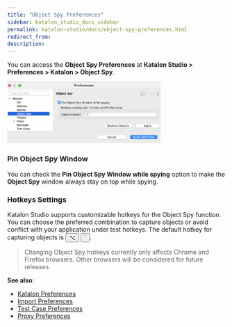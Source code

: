 ```yaml
---
title: "Object Spy Preferences" 
sidebar: katalon_studio_docs_sidebar
permalink: katalon-studio/docs/object-spy-preferences.html 
redirect_from:
description: 
---
```


You can access the **Object Spy Preferences** at **Katalon Studio > Preferences > Katalon > Object Spy**.

   <img src="https://github.com/katalon-studio/docs-images/raw/master/katalon-studio/docs/object-spy-preferences/object-spy.png" width="70%" alt="Object spy preferences">

### Pin Object Spy Window

You can check the **Pin Object Spy Window while spying** option to make the **Object Spy** window always stay on top while spying.

### Hotkeys Settings

Katalon Studio supports customizable hotkeys for the Object Spy function. You can choose the preferred combination to capture objects or avoid conflict with your application under test hotkeys. The default hotkey for capturing objects is <button>⌥</button> <button>`</button>.

> Changing Object Spy hotkeys currently only affects Chrome and Firefox browsers. Other browsers will be considered for future releases.

**See also**:

- [Katalon Preferences](https://docs.katalon.com/katalon-studio/docs/katalon-studio-preferences.html)
- [Import Preferences](https://docs.katalon.com/katalon-studio/docs/import-preferences.html)
- [Test Case Preferences](https://docs.katalon.com/katalon-studio/docs/test-case-preferences.html)
- [Proxy Preferences](https://docs.katalon.com/katalon-studio/docs/proxy-preferences.html)
